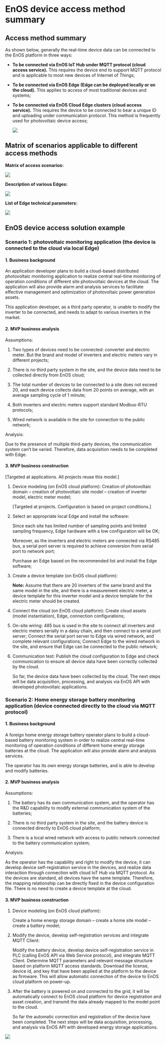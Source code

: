 # EnOS device access method summary

## Access method summary


As shown below, generally the real-time device data can be connected to the EnOS
platform in three ways:

-   **To be connected via EnOS IoT Hub under MQTT protocol (cloud access service).**
    This requires the device end to support MQTT protocol and is applicable to
    most new devices of Internet of Things;

-   **To be connected via EnOS Edge (Edge can be deployed locally or on the cloud).** This applies to access of most traditional devices and systems;

-   **To be connected via EnOS Cloud Edge clusters (cloud access service).** This
    requires the device to be connected to bear a unique ID and uploading under
    communication protocol. This method is frequently used for photovoltaic
    device access;

    ![](media/Method_summary_Access_method_summary.png)

## Matrix of scenarios applicable to different access methods

**Matrix of access scenarios:**

![](media/Method_summary_Matrix_of_access_scenarios.png)

**Description of various Edges:**

![](media/Method_summary_Description_of_various_Edges.png)

**List of Edge technical parameters:**

![](media/Method_summary_List_of_Edge_technical_parameters.png)

## EnOS device access solution example

### Scenario 1: photovoltaic monitoring application (the device is connected to the cloud via local Edge)

#### 1. Business background

An application developer plans to build a cloud-based distributed photovoltaic
monitoring application to realize central real-time monitoring of operation
conditions of different site photovoltaic devices at the cloud. The application
will also provide alarm and analysis services to facilitate effective management
and optimization of photovoltaic power generation assets.

This application developer, as a third party operator, is unable to modify the
inverter to be connected, and needs to adapt to various inverters in the market.

#### 2. MVP business analysis

Assumptions:

1) Two types of devices need to be connected: converter and electric meter. But
the brand and model of inverters and electric meters vary in different projects;

2) There is no third party system in the site, and the device data need to be
collected directly from EnOS cloud;

3) The total number of devices to be connected to a site does not exceed 20, and
each device collects data from 20 points on average, with an average sampling
cycle of 1 minute;

4) Both inverters and electric meters support standard Modbus-RTU protocols;

5) Wired network is available in the site for connection to the public network;

Analysis:

Due to the presence of multiple third-party devices, the communication system
can’t be varied. Therefore, data acquisition needs to be completed with Edge.

#### 3. MVP business construction

[Targeted at applications. All projects reuse this model.]

1) Device modeling (on EnOS cloud platform):
   Creation of photovoltaic domain – creation of photovoltaic site model – creation
of inverter model, electric meter model;

   [Targeted at projects. Configuration is based on project conditions.]

2) Select an appropriate local Edge and install the software:

   Since each site has limited number of sampling points and limited sampling frequency, Edge hardware with a low configuration will be OK;

   Moreover, as the inverters and electric meters are connected via RS485 bus, a serial port server is required to achieve conversion from serial port to network port;

   Purchase an Edge based on the recommended list and install the Edge software;

3) Create a device template (on EnOS cloud platform):

   **Note:** Assume that there are 20 inverters of the same brand and the same model in the site, and there is a measurement electric meter, a device template for this inverter model and a device template for the electric meter should be created.

4) Connect the cloud (on EnOS cloud platform): Create cloud assets (model instantiation), Edge, connection configurations;

5) On-site wiring: 485 bus is used in the site to connect all inverters and electric meters
serially in a daisy chain, and then connect to a serial port server;
Connect the serial port server to Edge via wired network, and complete relevant
configurations;
Connect Edge to the wired network in the site, and ensure that Edge can be
connected to the public network;

6) Communication test:
   Publish the cloud configuration to Edge and check communication to ensure all
device data have been correctly collected by the cloud.

   So far, the device data have been collected by the cloud. The next steps will be
data acquisition, processing, and analysis via EnOS API with developed
photovoltaic applications.

### Scenario 2: Home energy storage battery monitoring application (device connected directly to the cloud via MQTT protocol)

#### 1. Business background

A foreign home energy storage battery operator plans to build a cloud-based
battery monitoring system in order to realize central real-time monitoring of
operation conditions of different home energy storage batteries at the cloud.
The application will also provide alarm and analysis services.

The operator has its own energy storage batteries, and is able to develop and
modify batteries.

#### 2. MVP business analysis

Assumptions:

1) The battery has its own communication system, and the operator has the R&D
capability to modify external communication system of the batteries;

2) There is no third party system in the site, and the battery device is
connected directly to EnOS cloud platform;

3) There is a local wired network with access to public network connected to the
battery communication system;

Analysis:

As the operator has the capability and right to modify the device, it can
develop device self-registration service in the devices, and realize data
interaction through connection with cloud IoT Hub via MQTT protocol. As the
devices are standard, all devices have the same template. Therefore, the mapping
relationship can be directly fixed in the device configuration file. There is no
need to create a device template at the cloud.

#### 3. MVP business construction

1) Device modeling (on EnOS cloud platform):

   Create a home energy storage domain – create a home site model – create a
battery model;

2) Modify the device, develop self-registration services and integrate MQTT
Client:

   Modify the battery device, develop device self-registration service in PLC
(calling EnOS API via Web Service protocol), and integrate MQTT Client.
Determine MQTT parameters and relevant message structure based on platform MQTT
access standards. Download the license, device id, and key that have been
applied at the platform to the device as firmware. This will allow automatic
connection of the device to EnOS cloud platform on power-up.

3) After the battery is powered on and connected to the grid, it will be
automatically connect to EnOS cloud platform for device registration and asset
creation, and transmit the data already mapped to the model point to the cloud.

   So far the automatic connection and registration of the device have been
completed. The next steps will be data acquisition, processing, and analysis via
EnOS API with developed energy storage applications.

![](media/Summary_of_device_access_home_page.png)
